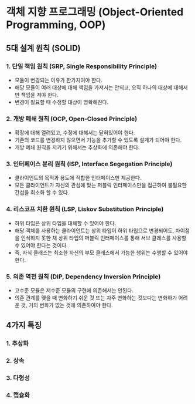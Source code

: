 # 객체 지향 프로그래밍 (Object-Oriented Programming, OOP)

## 5대 설계 원칙 (SOLID)
### 1. 단일 책임 원칙 (SRP, Single Responsibility Principle)
- 모듈이 변경되는 이유가 한가지여야 한다.
- 해당 모듈이 여러 대상에 대해 책임을 가져서는 안되고, 오직 하나의 대상에 대해서만 책임을 져야 한다.
- 변경이 필요할 때 수정할 대상이 명확해진다.

### 2. 개방 폐쇄 원칙 (OCP, Open-Closed Principle)
- 확장에 대해 열려있고, 수정에 대해서는 닫혀있어야 한다.
- 기존의 코드를 변경하지 않으면서 기능을 추가할 수 있도록 설계가 되어야 한다.
- 개방 폐쇄 원칙을 지키기 위해서는 추상화에 의존해야 한다.

### 3. 인터페이스 분리 원칙 (ISP, Interface Segegation Principle)
- 클라이언트의 목적과 용도에 적합한 인터페이스만 제공한다.
- 모든 클라이언트가 자신의 관심에 맞는 퍼블릭 인터페이스만을 접근하여 불필요한 간섭을 최소화 할 수 있다.

### 4. 리스코프 치환 원칙 (LSP, Liskov Substitution Principle)
- 하위 타입은 상위 타입을 대체할 수 있어야 한다.
- 해당 객체를 사용하는 클라이언트는 상위 타입이 하위 타입으로 변경되어도, 차이점을 인식하지 못한 채 상위 타입의 퍼블릭 인터페이스를 통해 서브 클래스를 사용할 수 있어야 한다는 것이다.
- 즉, 자식 클래스는 최소한 자신의 부모 클래스에서 가능한 행위는 수행할 수 있어야 한다.

### 5. 의존 역전 원칙 (DIP, Dependency Inversion Principle)
- 고수준 모듈은 저수준 모듈의 구현에 의존해서는 안된다.
- 의존 관계를 맺을 때 변화하기 쉬운 것 또는 자주 변화하는 것보다는 변화하기 어려운 것, 거의 변화가 없는 것에 의존하여야 한다.

## 4가지 특징
### 1. 추상화
### 2. 상속
### 3. 다형성
### 4. 캡슐화
